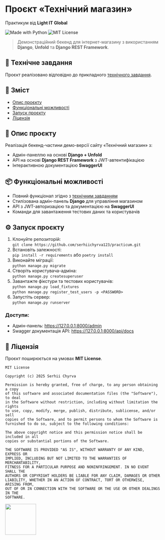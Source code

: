 # Проєкт **«Технічний магазин»**  
Практикум від **Light IT Global**

![Made with Python](https://img.shields.io/badge/Made%20with-Python-%23FFD242?logo=python&logoColor=white)
![MIT License](https://img.shields.io/badge/License-MIT-green.svg)

> Демонстраційний бекенд для інтернет-магазину з використанням **Django**, **Unfold** та **Django REST Framework**.

## 📄 Технічне завдання

Проєкт реалізовано відповідно до прикладного [технічного завдання](https://github.com/serhiichyrva123/practicum/blob/main/terms-of-reference.md).

## 📑 Зміст

- [Опис проєкту](#опис-проєкту)
- [Функціональні можливості](#функціональні-можливості)
- [Запуск проєкту](#запуск-проєкту)
- [Ліцензія](#ліцензія)

## 📌 Опис проєкту

Реалізація бекенд-частини демо-версії сайту «Технічний магазин» з:

- Адмін-панеллю на основі **Django + Unfold**
- API на основі **Django REST Framework** з JWT-автентифікацією
- Інтерактивною документацією **SwaggerUI**

## 📦 Функціональні можливості

- Повний функціонал згідно з [технічним завданням](https://github.com/serhiichyrva123/practicum/blob/main/terms-of-reference.md)
- Стилізована адмін-панель **Django** для управління магазином
- API з JWT-авторизацією та документацією на **SwaggerUI**
- Команди для завантаження тестових даних та користувачів

## ⚙️ Запуск проєкту

1. Клонуйте репозиторій: <br>```git clone https://github.com/serhiichyrva123/practicum.git```
2. Встановіть залежності: <br>```pip install -r requirements``` або ```poetry install```
3. Виконайте міграції: <br>```python manage.py migrate```
4. Створіть користувача-адміна: <br>```python manage.py createsuperuser```
5. Завантажте фікстури та тестових користувачів: <br>```python manage.py load_fixtures```
<br>```python manage.py register_test_users -p <PASSWORD>```
6. Запустіть сервер: <br>```python manage.py runserver```

### Доступи:
* Адмін-панель: https://127.0.0.1:8000/admin
* Swagger документація API: https://127.0.0.1:8000/api/docs

## 📄 Ліцензія

Проєкт поширюється на умовах **MIT License**.

```text
MIT License

Copyright (c) 2025 Serhii Chyrva

Permission is hereby granted, free of charge, to any person obtaining a copy
of this software and associated documentation files (the "Software"), to deal
in the Software without restriction, including without limitation the rights
to use, copy, modify, merge, publish, distribute, sublicense, and/or sell
copies of the Software, and to permit persons to whom the Software is
furnished to do so, subject to the following conditions:

The above copyright notice and this permission notice shall be included in all
copies or substantial portions of the Software.

THE SOFTWARE IS PROVIDED "AS IS", WITHOUT WARRANTY OF ANY KIND, EXPRESS OR
IMPLIED, INCLUDING BUT NOT LIMITED TO THE WARRANTIES OF MERCHANTABILITY,
FITNESS FOR A PARTICULAR PURPOSE AND NONINFRINGEMENT. IN NO EVENT SHALL THE
AUTHORS OR COPYRIGHT HOLDERS BE LIABLE FOR ANY CLAIM, DAMAGES OR OTHER
LIABILITY, WHETHER IN AN ACTION OF CONTRACT, TORT OR OTHERWISE, ARISING FROM,
OUT OF OR IN CONNECTION WITH THE SOFTWARE OR THE USE OR OTHER DEALINGS IN THE
SOFTWARE.
```

[<img src="https://user-images.githubusercontent.com/89206401/168461242-884f25ce-eb67-406a-9d98-cf8d0f28cb43.png" width=100>](https://github.com/serhiichyrva123/practicum/blob/main/LICENSE)
